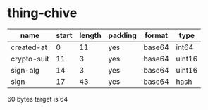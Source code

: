 # thing-chive

|name|start|length|padding|format|type|
|----|-----|------|-------|------|----|
|created-at|0|11|yes|base64|int64|
|crypto-suit|11|3|yes|base64|uint16|
|sign-alg|14|3|yes|base64|uint16|
|sign|17|43|yes|base64|hash|

60 bytes 
target is 64

